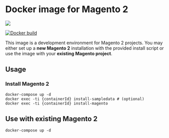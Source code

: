# Docker image for Magento 2

[![](https://images.microbadger.com/badges/image/netzkollektivgmbh/docker-magento2.svg)](https://microbadger.com/images/netzkollektivgmbh/docker-magento2)

[![Docker build](http://dockeri.co/image/netzkollektivgmbh/docker-magento2)](https://hub.docker.com/r/netzkollektivgmbh/docker-magento2/)

This image is a development environment for Magento 2 projects. You may either set up a **new Magento 2** installation with the provided install script or use the image with your **existing Magento project**.

## Usage

### Install Magento 2

```
docker-compose up -d
docker exec -ti {containerId} install-sampledata # (optional)
docker exec -ti {containerId} install-magento
```

## Use with existing Magento 2

```
docker-compose up -d
```
